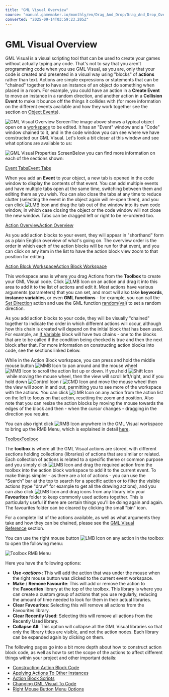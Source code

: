 ```yaml
---
title: "GML Visual​​​​​​​ Overview"
source: "manual.gamemaker.io/monthly/en/Drag_And_Drop/Drag_And_Drop_Overview/DnD_Overview.htm"
converted: "2025-09-14T03:59:23.205Z"
---
```


# GML Visual Overview

GML Visual is a visual scripting tool that can be used to create your games without actually typing any code. That's not to say that you aren't programming code when you use GML Visual, as you are, only that your code is created and presented in a visual way using "blocks" of **actions** rather than text. Actions are simple expressions or statements that can be "chained" together to have an instance of an object do something when placed in a room. For example, you could have an action in a **Create Event** to move an instance in a random direction, and another action in a **Collision Event** to make it bounce off the things it collides with (for more information on the different events available and how they work together see the section on [Object Events](../../The_Asset_Editors/Object_Properties/Object_Events.md)).

![GML Visual Overview Screen](../../assets/Images/Scripting_Reference/Drag_And_Drop/Overview/DnD_Overview_Main.png)The image above shows a typical object open on a [workspace](../../Introduction/Workspaces.md) to be edited. It has an "Event" window and a "Code" window chained to it, and in the code window you can see where we have constructed our GML Visual. Let's look a bit closer at this window and see what options are available to us:

![GML Visual Properties Screen](../../assets/Images/Scripting_Reference/Drag_And_Drop/Overview/DnD_Overview_Properties.png)Below you can find more information on each of the sections shown:

[Event TabsEvent Tabs](DnD_Overview.htm#)

When you add an **Event** to your object, a new tab is opened in the code window to display the contents of that event. You can add multiple events and have multiple tabs open at the same time, switching between them and editing them as you wish. You can also close the tabs at any time to reduce clutter (selecting the event in the object again will re-open them), and you can click ![LMB Icon](../../assets/Images/Icons/Icon_LMB.png) and drag the tab out of the window into its own code window, in which case closing the object or the code window will not close the new window. Tabs can be dragged left or right to be re-ordered too.

[Action OverviewAction Overview](DnD_Overview.htm#)

As you add action blocks to your event, they will appear in "shorthand" form as a plain English overview of what's going on. The overview order is the order in which each of the action blocks will be run for that event, and you can click on any item in the list to have the action block view zoom to that position for editing.

[Action Block WorkspaceAction Block Workspace](DnD_Overview.htm#)

This workspace area is where you drag Actions from the **Toolbox** to create your GML Visual code. Click ![LMB Icon](../../assets/Images/Icons/Icon_LMB.png) on an action and drag it into this area to add it to the list of actions and edit it. Most actions have various arguments (parameters) that you can set, and most will also take **keywords**, **instance variables**, or even **GML functions** - for example, you can call the [Set Direction](../Drag_And_Drop_Reference/Movement/Set_Point_Direction.md) action and use the GML function [random(val)](../../GameMaker_Language/GML_Reference/Maths_And_Numbers/Number_Functions/random.md) to set a random direction.

As you add action blocks to your code, they will be visually "chained" together to indicate the order in which different actions will occur, although how this chain is created will depend on the initial block that has been used. For example, an [If Variable](../Drag_And_Drop_Reference/Common/If_Variable.md) block will have two chains - one to the blocks that are to be called if the condition being checked is true and then the next block after that. For more information on constructing action blocks into code, see the sections linked below.

While in the Action Block workspace, you can press and hold the middle mouse button ![MMB Icon](../../assets/Images/Icons/Icon_MMB.png) to pan around and the mouse wheel ![MMB Icon](../../assets/Images/Icons/Icon_MMB.png) to scroll the action list up or down. If you hold ![Shift Icon](../../assets/Images/Icons/Icon_Shift.png) while moving the mouse wheel, then the view will scroll left/right, and if you hold down ![Control Icon](../../assets/Images/Icons/Icon_Ctrl.png) / ![CMD Icon](../../assets/Images/Icons/Icon_Cmd.png) and move the mouse wheel then the view will zoom in and out, permitting you to see more of the workspace with the actions. You can click ![LMB Icon](../../assets/Images/Icons/Icon_LMB.png) on any action from the action list on the left to focus on that action, resetting the zoom and position. Also note that you can resize the action blocks by moving the mouse towards the edges of the block and then - when the cursor changes - dragging in the direction you require.

You can also right click ![RMB Icon](../../assets/Images/Icons/Icon_RMB.png) anywhere in the GML Visual workspace to bring up the RMB Menu, which is explained in detail [here](Right_Mouse_Button_Menu_Options.md).

[ToolboxToolbox](DnD_Overview.htm#)

The **toolbox** is where all the GML Visual actions are stored, with different sections holding collections (libraries) of actions that are similar or related. Each collection of actions is related to a specific theme or common purpose and you simply click ![LMB Icon](../../assets/Images/Icons/Icon_LMB.png) and drag the required action from the toolbox into the action block workspace to add it to the current event. To make things simpler - as there are a lot of actions - you can use the "Search" bar at the top to search for a specific action or to filter the visible actions (type "draw" for example to get all the drawing actions), and you can also click ![LMB Icon](../../assets/Images/Icons/Icon_LMB.png) and drag icons from any library into your **Favourites** folder to keep commonly used actions together. This is particularly useful if there are certain things you'll be doing again and again. The favourites folder can be cleared by clicking the small "bin" icon.

For a complete list of the actions available, as well as what arguments they take and how they can be chained, please see the [GML Visual​​​​​​​ Reference](../Drag_And_Drop_Reference/DnD_Reference.md) section.

You can use the right mouse button ![LMB Icon](../../assets/Images/Icons/Icon_LMB.png) on any action in the toolbox to open the following menu:

![Toolbox RMB Menu](../../assets/Images/Scripting_Reference/Drag_And_Drop/Overview/DnD_Toolbox_RMB_Menu.png)

Here you have the following options:

-   **Use <_action_\>**: This will add the action that was under the mouse when the right mouse button was clicked to the current event workspace.
-   **Make** / **Remove Favourite**: This will add or remove the action to the **Favourites** library at the top of the toolbox. This library is where you can create a custom group of actions that you use regularly, reducing the amount of time needed to look for them in their actual libraries.
-   **Clear Favourites**: Selecting this will remove all actions from the Favourites library.
-   **Clear Recently Used**: Selecting this will remove all actions from the Recently Used library.
-   **Collapse All**: This option will collapse all the GML Visual libraries so that only the library titles are visible, and not the action nodes. Each library can be expanded again by clicking on them.

The following pages go into a bit more depth about how to construct action block code, as well as how to set the scope of the actions to affect different things within your project and other important details:

-   [Constructing Action Block Code](Constructing_Action_Block_Code.md)
-   [Applying Actions To Other Instances](Applying_Actions_To_Other_Instances.md)
-   [Action Block Scripts](Action_Block_Functions.md)
-   [Changing GML Visual To Code](Changing_DnD_To_Code.md)
-   [Right Mouse Button Menu Options](Right_Mouse_Button_Menu_Options.md)